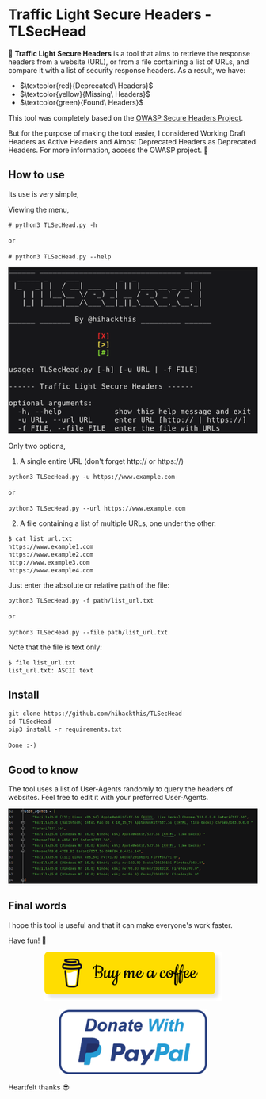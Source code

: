 # Traffic Light Secure Headers - TLSecHead


🚦 **Traffic Light Secure Headers**  is a tool that aims to retrieve the response headers from a website (URL), or from a file containing a list of URLs, and compare it with a list of security response headers. As a result, we have:

- $\textcolor{red}{Deprecated\ Headers}$
- $\textcolor{yellow}{Missing\ Headers}$
- $\textcolor{green}{Found\ Headers}$

This tool was completely based on the [OWASP Secure Headers Project](https://owasp.org/www-project-secure-headers/).

But for the purpose of making the tool easier, I considered Working Draft Headers as Active Headers and Almost Deprecated Headers as Deprecated Headers. For more information, access the OWASP project. 👏

## How to use

Its use is very simple,

Viewing the menu,

```
# python3 TLSecHead.py -h

or

# python3 TLSecHead.py --help
```

![](https://github.com/hihackthis/TLSecHead/blob/main/images/helpTL.png)


Only two options,

1. A single entire URL (don't forget http:// or https://)

```
python3 TLSecHead.py -u https://www.example.com

or

python3 TLSecHead.py --url https://www.example.com
```

2. A file containing a list of multiple URLs, one under the other.

```
$ cat list_url.txt 
https://www.example1.com
https://www.example2.com
http://www.example3.com
https://www.example4.com
```

Just enter the absolute or relative path of the file:

```
python3 TLSecHead.py -f path/list_url.txt

or

python3 TLSecHead.py --file path/list_url.txt
```


Note that the file is text only:

```
$ file list_url.txt 
list_url.txt: ASCII text
```

## Install 

```
git clone https://github.com/hihackthis/TLSecHead
cd TLSecHead
pip3 install -r requirements.txt

Done :-)
```

## Good to know

The tool uses a list of User-Agents randomly to query the headers of websites. Feel free to edit it with your preferred User-Agents.

![](https://github.com/hihackthis/TLSecHead/blob/main/images/user_agenTL.png)


## Final words

I hope this tool is useful and that it can make everyone's work faster.

Have fun! :money_mouth_face:

<div align="center">

[!["Buy Me A Cake"](https://github.com/hihackthis/autoKNOXSS/blob/main/images/06.png)](https://bmc.link/moicanodieQ) 

[!["Paypal"](https://github.com/hihackthis/autoKNOXSS/blob/main/images/07.png)](https://www.paypal.com/donate/?hosted_button_id=UC7N8XFXNQCPA)

</div>

Heartfelt thanks :sunglasses:
